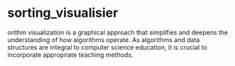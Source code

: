 # sorting_visualisier
orithm visualization is a graphical approach that simplifies and deepens the understanding of how algorithms operate. As algorithms and data structures are integral to computer science education, it is crucial to incorporate appropriate teaching methods. 
